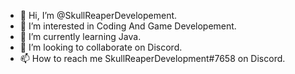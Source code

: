 - 👋 Hi, I’m @SkullReaperDevelopement.
- 👀 I’m interested in Coding And Game Developement.
- 🌱 I’m currently learning Java.
- 💞️ I’m looking to collaborate on Discord.
- 📫 How to reach me SkullReaperDevelopment#7658 on Discord.

<!---
SkullReaperDevelopement/SkullReaperDevelopement is a ✨ special ✨ repository because its `README.md` (this file) appears on your GitHub profile.
You can click the Preview link to take a look at your changes.
--->

